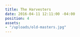 ```yaml
---
title: The Harvesters
date: 2016-04-11 12:11:00 -04:00
position: 4
assets:
- "/uploads/old-masters.jpg"
---
```


